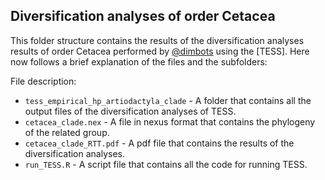 Diversification analyses of order Cetacea
--------------

This folder structure contains the results of the diversification analyses results of order Cetacea
performed by [@dimbots](http://github.com/dimbots) using the [TESS].
Here now follows a brief explanation of the files and the subfolders:

File description:

- `tess_empirical_hp_artiodactyla_clade` - A folder that contains all the output files of the diversification analyses of TESS.
- `cetacea_clade.nex` - A file in nexus format that contains the phylogeny of the related group.
- `cetacea_clade_RTT.pdf` - A pdf file that contains the results of the diversification analyses.
- `run_TESS.R` - A script file that contains all the code for running TESS.

